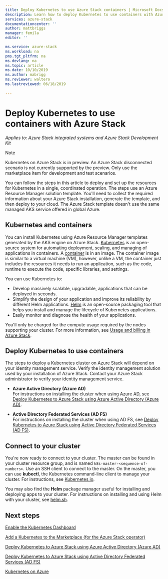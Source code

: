 ```yaml
---
title: Deploy Kubernetes to use Azure Stack containers | Microsoft Docs
description: Learn how to deploy Kubernetes to use containers with Azure Stack.
services: azure-stack
documentationcenter: ''
author: mattbriggs
manager: femila
editor: ''

ms.service: azure-stack
ms.workload: na
pms.tgt_pltfrm: na
ms.devlang: na
ms.topic: article
ms.date: 10/10/2019
ms.author: mabrigg
ms.reviewer: waltero
ms.lastreviewed: 06/18/2019

---
```


# Deploy Kubernetes to use containers with Azure Stack

*Applies to: Azure Stack integrated systems and Azure Stack Development Kit*

> [!Note]  
> Kubernetes on Azure Stack is in preview. An Azure Stack disconnected scenario is not currently supported by the preview. Only use the marketplace item for development and test scenarios.

You can follow the steps in this article to deploy and set up the resources for Kubernetes in a single, coordinated operation. The steps use an Azure Resource Manager solution template. You'll need to collect the required information about your Azure Stack installation, generate the template, and then deploy to your cloud. The Azure Stack template doesn't use the same managed AKS service offered in global Azure.

## Kubernetes and containers

You can install Kubernetes using Azure Resource Manager templates generated by the AKS engine on Azure Stack. [Kubernetes](https://kubernetes.io) is an open-source system for automating deployment, scaling, and managing of applications in containers. A [container](https://www.docker.com/what-container) is in an image. The container image is similar to a virtual machine (VM), however, unlike a VM, the container just includes the resources it needs to run an application, such as the code, runtime to execute the code, specific libraries, and settings.

You can use Kubernetes to:

- Develop massively scalable, upgradable, applications that can be deployed in seconds. 
- Simplify the design of your application and improve its reliability by different Helm applications. [Helm](https://github.com/kubernetes/helm) is an open-source packaging tool that helps you install and manage the lifecycle of Kubernetes applications.
- Easily monitor and diagnose the health of your applications.

You'll only be charged for the compute usage required by the nodes supporting your cluster. For more information, see [Usage and billing in Azure Stack](../operator/azure-stack-billing-and-chargeback.md).

## Deploy Kubernetes to use containers

The steps to deploy a Kubernetes cluster on Azure Stack will depend on your identity management service. Verify the identity management solution used by your installation of Azure Stack. Contact your Azure Stack administrator to verify your identity management service.

- **Azure Active Directory (Azure AD)**  
For instructions on installing the cluster when using Azure AD, see [Deploy Kubernetes to Azure Stack using Azure Active Directory (Azure AD)](azure-stack-solution-template-kubernetes-azuread.md).

- **Active Directory Federated Services (AD FS)**  
For instructions on installing the cluster when using AD FS, see [Deploy Kubernetes to Azure Stack using Active Directory Federated Services (AD FS)](azure-stack-solution-template-kubernetes-adfs.md).

## Connect to your cluster

You're now ready to connect to your cluster. The master can be found in your cluster resource group, and is named `k8s-master-<sequence-of-numbers>`. Use an SSH client to connect to the master. On the master, you can use **kubectl**, the Kubernetes command-line client to manage your cluster. For instructions, see [Kubernetes.io](https://kubernetes.io/docs/reference/kubectl/overview).

You may also find the **Helm** package manager useful for installing and deploying apps to your cluster. For instructions on installing and using Helm with your cluster, see [helm.sh](https://helm.sh/).

## Next steps

[Enable the Kubernetes Dashboard](azure-stack-solution-template-kubernetes-dashboard.md)

[Add a Kubernetes to the Marketplace (for the Azure Stack operator)](../operator/azure-stack-solution-template-kubernetes-cluster-add.md)

[Deploy Kubernetes to Azure Stack using Azure Active Directory (Azure AD)](azure-stack-solution-template-kubernetes-azuread.md)

[Deploy Kubernetes to Azure Stack using Active Directory Federated Services (AD FS)](azure-stack-solution-template-kubernetes-adfs.md)

[Kubernetes on Azure](https://docs.microsoft.com/azure/container-service/kubernetes/container-service-kubernetes-walkthrough)

